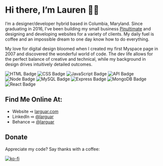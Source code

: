 # Hi there, I’m Lauren 👋🏼
I’m a designer/developer hybrid based in Columbia, Maryland. Since graduating in 2016, I’ve been building my small business [Pinultimate](https://pinultimate.co/) and designing and developing websites for a variety of clients. My daily fuel is coffee and an impossible dream to one day know how to do everything.

My love for digital design bloomed when I created my first Myspace page in 2007 and discovered the wonderful world of code. The dev life allows for the perfect balance of creative and technical, while my background in design drives intuitively detailed outcomes.

![HTML Badge](https://img.shields.io/badge/-HTML-156DB5) ![CSS Badge](https://img.shields.io/badge/-CSS-01A990) ![JavaScript Badge](https://img.shields.io/badge/-JavaScript-01886A) ![API Badge](https://img.shields.io/badge/-API-539436) ![Node Badge](https://img.shields.io/badge/-Node-F58021) ![MySQL Badge](https://img.shields.io/badge/-MySQL-CF1848) ![Express Badge](https://img.shields.io/badge/-Express-750460) ![MongoDB Badge](https://img.shields.io/badge/-MongoDB-61489C) ![React Badge](https://img.shields.io/badge/-React-323795) 


## Find Me Online At:
* Website ➺ [larguar.com](https://larguar.com)
* LinkedIn ➺ [@larguar](https://www.linkedin.com/in/larguar/)
* Behance ➺ [@larguar](https://www.behance.net/larguar)


## Donate
Appreciate my code? Say thanks with a coffee:

[![ko-fi](https://www.ko-fi.com/img/githubbutton_sm.svg)](https://ko-fi.com/W7W21YVJJ)

<!--
**larguar/larguar** is a ✨ _special_ ✨ repository because its `README.md` (this file) appears on your GitHub profile.
-->
